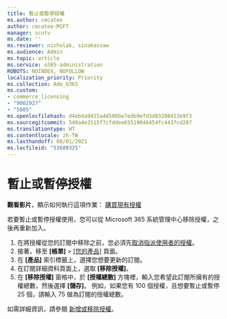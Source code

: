 ```yaml
---
title: 暫止或暫停授權
ms.author: cmcatee
author: cmcatee-MSFT
manager: scotv
ms.date: ''
ms.reviewer: nicholak, sinakassaw
ms.audience: Admin
ms.topic: article
ms.service: o365-administration
ROBOTS: NOINDEX, NOFOLLOW
localization_priority: Priority
ms.collection: Adm_O365
ms.custom:
- commerce_licensing
- "9002927"
- "5605"
ms.openlocfilehash: d4eb4a9415a4d506be7edb9efd3d83208413e9f3
ms.sourcegitcommit: 540a4e2515f7cfddee65519046454fc4437cd287
ms.translationtype: HT
ms.contentlocale: zh-TW
ms.lasthandoff: 08/01/2021
ms.locfileid: "53689325"
---
```

# <a name="suspend-or-pause-licenses"></a>暫止或暫停授權

**觀看影片**，顯示如何執行這項作業： [購買現有授權](https://go.microsoft.com/fwlink/p/?linkid=2154938)

若要暫止或暫停授權使用，您可以從 Microsoft 365 系統管理中心移除授權，之後再重新加入。

1. 在將授權從您的訂閱中移除之前，您必須先[取消指派使用者的授權](/microsoft-365/admin/manage/remove-licenses-from-users)。
2. 接著，移至 **[帳單]**  >  [[您的產品]](https://go.microsoft.com/fwlink/p/?linkid=842054) 頁面。
3. 在 **[產品]** 索引標籤上，選擇您想要更新的訂閱。
4. 在訂閱詳細資料頁面上，選取 **[移除授權]**。
5. 在 **[移除授權]** 窗格中，於 **[授權總數]** 方塊裡，輸入您希望此訂閱所擁有的授權總數，然後選擇 **[儲存]**。 例如，如果您有 100 個授權，且想要暫止或暫停 25 個，請輸入 75 做為訂閱的授權總數。

如需詳細資訊，請參閱 [新增或移除授權](/microsoft-365/commerce/licenses/buy-licenses)。